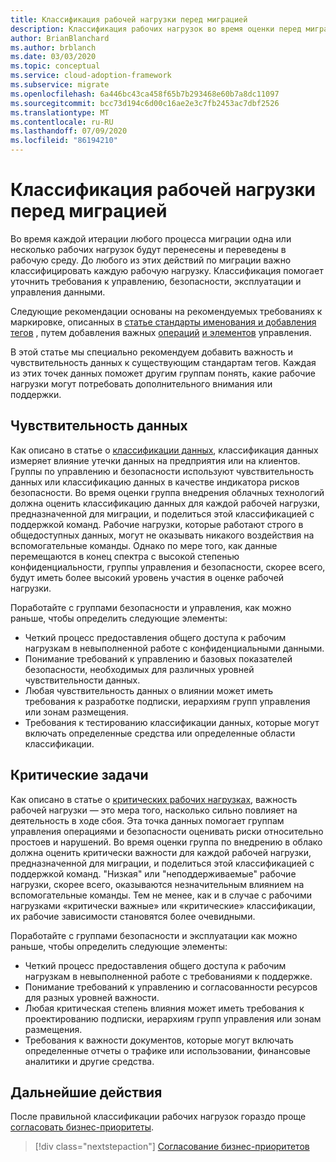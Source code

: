 ```yaml
---
title: Классификация рабочей нагрузки перед миграцией
description: Классификация рабочих нагрузок во время оценки перед миграцией.
author: BrianBlanchard
ms.author: brblanch
ms.date: 03/03/2020
ms.topic: conceptual
ms.service: cloud-adoption-framework
ms.subservice: migrate
ms.openlocfilehash: 6a446bc43ca458f65b7b293468e60b7a8dc11097
ms.sourcegitcommit: bcc73d194c6d00c16ae2e3c7fb2453ac7dbf2526
ms.translationtype: MT
ms.contentlocale: ru-RU
ms.lasthandoff: 07/09/2020
ms.locfileid: "86194210"
---
```

# <a name="workload-classification-before-migration"></a>Классификация рабочей нагрузки перед миграцией

Во время каждой итерации любого процесса миграции одна или несколько рабочих нагрузок будут перенесены и переведены в рабочую среду. До любого из этих действий по миграции важно классифицировать каждую рабочую нагрузку. Классификация помогает уточнить требования к управлению, безопасности, эксплуатации и управления данными.

Следующие рекомендации основаны на рекомендуемых требованиях к маркировке, описанных в [статье стандарты именования и добавления тегов](../../../ready/azure-best-practices/naming-and-tagging.md#metadata-tags) , путем добавления важных [операций](../../../manage/considerations/criticality.md#criticality-scale) [и элементов](../../../govern/guides/complex/prescriptive-guidance.md#resource-tagging) управления.

В этой статье мы специально рекомендуем добавить важность и чувствительность данных к существующим стандартам тегов. Каждая из этих точек данных поможет другим группам понять, какие рабочие нагрузки могут потребовать дополнительного внимания или поддержки.

## <a name="data-sensitivity"></a>Чувствительность данных

Как описано в статье о [классификации данных](../../../govern/policy-compliance/data-classification.md), классификация данных измеряет влияние утечки данных на предприятия или на клиентов. Группы по управлению и безопасности используют чувствительность данных или классификацию данных в качестве индикатора рисков безопасности. Во время оценки группа внедрения облачных технологий должна оценить классификацию данных для каждой рабочей нагрузки, предназначенной для миграции, и поделиться этой классификацией с поддержкой команд. Рабочие нагрузки, которые работают строго в общедоступных данных, могут не оказывать никакого воздействия на вспомогательные команды. Однако по мере того, как данные перемещаются в конец спектра с высокой степенью конфиденциальности, группы управления и безопасности, скорее всего, будут иметь более высокий уровень участия в оценке рабочей нагрузки.

Поработайте с группами безопасности и управления, как можно раньше, чтобы определить следующие элементы:

- Четкий процесс предоставления общего доступа к рабочим нагрузкам в невыполненной работе с конфиденциальными данными.
- Понимание требований к управлению и базовых показателей безопасности, необходимых для различных уровней чувствительности данных.
- Любая чувствительность данных о влиянии может иметь требования к разработке подписки, иерархиям групп управления или зонам размещения.
- Требования к тестированию классификации данных, которые могут включать определенные средства или определенные области классификации.

## <a name="mission-criticality"></a>Критические задачи

Как описано в статье о [критических рабочих нагрузках](../../../manage/considerations/criticality.md), важность рабочей нагрузки — это мера того, насколько сильно повлияет на деятельность в ходе сбоя. Эта точка данных помогает группам управления операциями и безопасности оценивать риски относительно простоев и нарушений. Во время оценки группа по внедрению в облако должна оценить критически важности для каждой рабочей нагрузки, предназначенной для миграции, и поделиться этой классификацией с поддержкой команд. "Низкая" или "неподдерживаемые" рабочие нагрузки, скорее всего, оказываются незначительным влиянием на вспомогательные команды. Тем не менее, как и в случае с рабочими нагрузками «критически важные» или «критические» классификации, их рабочие зависимости становятся более очевидными.

Поработайте с группами безопасности и эксплуатации как можно раньше, чтобы определить следующие элементы:

- Четкий процесс предоставления общего доступа к рабочим нагрузкам в невыполненной работе с требованиями к поддержке.
- Понимание требований к управлению и согласованности ресурсов для разных уровней важности.
- Любая критическая степень влияния может иметь требования к проектированию подписки, иерархиям групп управления или зонам размещения.
- Требования к важности документов, которые могут включать определенные отчеты о трафике или использовании, финансовые аналитики и другие средства.

## <a name="next-steps"></a>Дальнейшие действия

После правильной классификации рабочих нагрузок гораздо проще [согласовать бизнес-приоритеты](./business-priorities.md).

> [!div class="nextstepaction"]
> [Согласование бизнес-приоритетов](./business-priorities.md)
